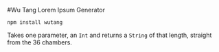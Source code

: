 #Wu Tang Lorem Ipsum Generator

`npm install wutang`

Takes one parameter, an `Int` and returns a `String` of that length, straight from the 36 chambers.
